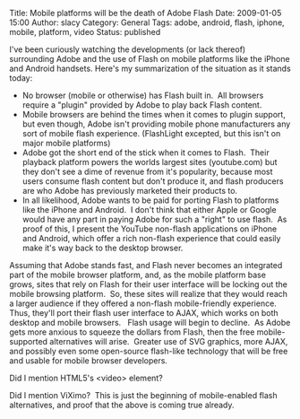 Title: Mobile platforms will be the death of Adobe Flash
Date: 2009-01-05 15:00
Author: slacy
Category: General
Tags: adobe, android, flash, iphone, mobile, platform, video
Status: published

I've been curiously watching the developments (or lack thereof)
surrounding Adobe and the use of Flash on mobile platforms like the
iPhone and Android handsets. Here's my summarization of the situation as
it stands today:

-   No browser (mobile or otherwise) has Flash built in.  All browsers
    require a "plugin" provided by Adobe to play back Flash content.
-   Mobile browsers are behind the times when it comes to plugin
    support, but even though, Adobe isn't providing mobile phone
    manufacturers any sort of mobile flash experience. (FlashLight
    excepted, but this isn't on major mobile platforms)
-   Adobe got the short end of the stick when it comes to Flash.  Their
    playback platform powers the worlds largest sites (youtube.com) but
    they don't see a dime of revenue from it's popularity, because most
    users consume flash content but don't produce it, and flash
    producers are who Adobe has previously marketed their products to.
-   In all likelihood, Adobe wants to be paid for porting Flash to
    platforms like the iPhone and Android.  I don't think that either
    Apple or Google would have any part in paying Adobe for such a
    "right" to use flash.  As proof of this, I present the YouTube
    non-flash applications on iPhone and Android, which offer a rich
    non-flash experience that could easily make it's way back to the
    desktop browser.

Assuming that Adobe stands fast, and Flash never becomes an integrated
part of the mobile browser platform, and, as the mobile platform base
grows, sites that rely on Flash for their user interface will be locking
out the mobile browsing platform.  So, these sites will realize that
they would reach a larger audience if they offered a non-flash
mobile-friendly experience.  Thus, they'll port their flash user
interface to AJAX, which works on both desktop and mobile browsers.  
Flash usage will begin to decline.  As Adobe gets more anxious to
squeeze the dollars from Flash, then the free mobile-supported
alternatives will arise.  Greater use of SVG graphics, more AJAX, and
possibly even some open-source flash-like technology that will be free
and usable for mobile browser developers.

Did I mention HTML5's &lt;video&gt; element?

Did I mention ViXimo?  This is just the beginning of mobile-enabled
flash alternatives, and proof that the above is coming true already.
